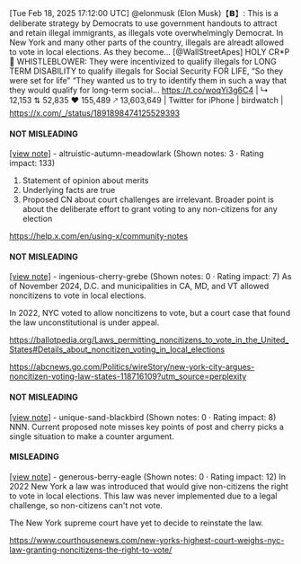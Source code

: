 [Tue Feb 18, 2025 17:12:00 UTC] @elonmusk (Elon Musk)【𝗕】: This is a deliberate strategy by Democrats to use government handouts to attract and retain illegal immigrants, as illegals vote overwhelmingly Democrat.  In New York and many other parts of the country, illegals are alreadt allowed to vote in local elections.  As they become… [@WallStreetApes] HOLY CR*P 🚨 WHISTLEBLOWER: They were incentivized to qualify illegals for LONG TERM DISABILITY to qualify illegals for Social Security FOR LIFE, “So they were set for life” “They wanted us to try to identify them in such a way that they would qualify for long-term social… https://t.co/woqYi3g6C4 | ↳ 12,153 ⇅ 52,835 ♥ 155,489 🡕 13,603,649 | Twitter for iPhone | birdwatch | https://x.com/_/status/1891898474125529393

#### NOT MISLEADING

[[view note]](https://x.com/i/birdwatch/n/1891944402547020115) - altruistic-autumn-meadowlark (Shown notes: 3 · Rating impact: 133)
1. Statement of opinion about merits
2. Underlying facts are true 
3. Proposed CN about court challenges are irrelevant. Broader point is about the deliberate effort to grant voting to any non-citizens for any election

https://help.x.com/en/using-x/community-notes

#### NOT MISLEADING

[[view note]](https://x.com/i/birdwatch/n/1891927352306700569) - ingenious-cherry-grebe (Shown notes: 0 · Rating impact: 7)
As of November 2024, D.C. and municipalities in CA, MD, and VT allowed noncitizens to vote in local elections.

In 2022, NYC voted to allow noncitizens to vote, but a court case that found the law unconstitutional is under appeal. 

https://ballotpedia.org/Laws_permitting_noncitizens_to_vote_in_the_United_States#Details_about_noncitizen_voting_in_local_elections

https://abcnews.go.com/Politics/wireStory/new-york-city-argues-noncitizen-voting-law-states-118716109?utm_source=perplexity

#### NOT MISLEADING

[[view note]](https://x.com/i/birdwatch/n/1891915184903709025) - unique-sand-blackbird (Shown notes: 0 · Rating impact: 8)
NNN. Current proposed note misses key points of post and cherry picks a single situation to make a counter argument. 

#### MISLEADING

[[view note]](https://x.com/i/birdwatch/n/1891901894726979612) - generous-berry-eagle (Shown notes: 0 · Rating impact: 12)
In 2022 New York a law was introduced that would give non-citizens the right to vote in local elections. This law was never implemented due to a legal challenge, so non-citizens can't not vote.

The New York supreme court have yet to decide to reinstate the law. 

https://www.courthousenews.com/new-yorks-highest-court-weighs-nyc-law-granting-noncitizens-the-right-to-vote/ 
